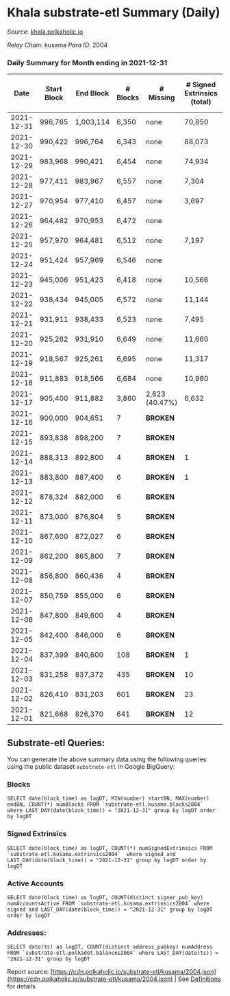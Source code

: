 # Khala substrate-etl Summary (Daily)

_Source_: [khala.polkaholic.io](https://khala.polkaholic.io)

*Relay Chain*: kusama
*Para ID*: 2004



### Daily Summary for Month ending in 2021-12-31


| Date | Start Block | End Block | # Blocks | # Missing | # Signed Extrinsics (total) | # Active Accounts | # Addresses with Balances | # Events | # Transfers | # XCM Transfers In | # XCM Transfers Out |
| ---- | ----------- | --------- | -------- | --------- | --------------------------- | ----------------- | ------------------------- | -------- | ----------- | ------------------ | ------------------- |
| 2021-12-31 | 996,765 | 1,003,114 | 6,350 | none  | 70,850 | 1,308 | 13,764 | 744,218 | 125 ($120,909.19) |   |   |
| 2021-12-30 | 990,422 | 996,764 | 6,343 | none  | 88,073 | 1,297 | 13,763 | 926,617 | 102 ($460,007.06) |   |   |
| 2021-12-29 | 983,968 | 990,421 | 6,454 | none  | 74,934 | 1,321 | 13,760 | 784,967 | 77 ($84,158.76) |   |   |
| 2021-12-28 | 977,411 | 983,967 | 6,557 | none  | 7,304 | 1,335 | 13,748 | 76,348 | 7 ($3,804.67) |   |   |
| 2021-12-27 | 970,954 | 977,410 | 6,457 | none  | 3,697 | 450 | 13,744 | 38,549 | 13 ($10.27) |   |   |
| 2021-12-26 | 964,482 | 970,953 | 6,472 | none  |  |  |  | 17 |   |   |   |
| 2021-12-25 | 957,970 | 964,481 | 6,512 | none  | 7,197 | 691 | 13,755 | 75,319 | 26 ($825.68) |   |   |
| 2021-12-24 | 951,424 | 957,969 | 6,546 | none  |  |  |  | 9 |   |   |   |
| 2021-12-23 | 945,006 | 951,423 | 6,418 | none  | 10,566 | 1,539 | 13,745 | 107,868 | 18 ($199.75) |   |   |
| 2021-12-22 | 938,434 | 945,005 | 6,572 | none  | 11,144 | 1,609 | 13,741 | 115,479 | 69 ($54.49) |   |   |
| 2021-12-21 | 931,911 | 938,433 | 6,523 | none  | 7,495 | 1,560 | 13,739 | 78,049 | 48 ($4,140.68) |   |   |
| 2021-12-20 | 925,262 | 931,910 | 6,649 | none  | 11,660 | 1,591 | 13,732 | 120,599 | 69 ($1,586.95) |   |   |
| 2021-12-19 | 918,567 | 925,261 | 6,695 | none  | 11,317 | 1,262 | 13,730 | 117,799 | 45 ($88.72) |   |   |
| 2021-12-18 | 911,883 | 918,566 | 6,684 | none  | 10,980 | 1,154 | 13,724 | 112,510 | 130 ($545.32) |   |   |
| 2021-12-17 | 905,400 | 911,882 | 3,860 | 2,623 (40.47%) | 6,632 | 263 | 13,723 | 71,007 | 14 ($1,178.84) |   |   |
| 2021-12-16 | 900,000 | 904,651 | 7 |  **BROKEN**  |  |  |  | 21 |   |   |   |
| 2021-12-15 | 893,838 | 898,200 | 7 |  **BROKEN**  |  |  |  | 17 |   |   |   |
| 2021-12-14 | 888,313 | 892,800 | 4 |  **BROKEN**  | 1 | 1 |  | 18 |   |   |   |
| 2021-12-13 | 883,800 | 887,400 | 6 |  **BROKEN**  | 1 | 1 |  | 22 | 1 ($958.31) |   |   |
| 2021-12-12 | 878,324 | 882,000 | 6 |  **BROKEN**  |  |  |  | 19 |   |   |   |
| 2021-12-11 | 873,000 | 876,804 | 5 |  **BROKEN**  |  |  |  | 13 |   |   |   |
| 2021-12-10 | 867,600 | 872,027 | 6 |  **BROKEN**  |  |  |  | 19 |   |   |   |
| 2021-12-09 | 862,200 | 865,800 | 7 |  **BROKEN**  |  |  |  | 27 |   |   |   |
| 2021-12-08 | 856,800 | 860,436 | 4 |  **BROKEN**  |  |  |  | 22 |   |   |   |
| 2021-12-07 | 850,759 | 855,000 | 6 |  **BROKEN**  |  |  |  | 46 |   |   |   |
| 2021-12-06 | 847,800 | 849,600 | 4 |  **BROKEN**  |  |  |  | 14 |   |   |   |
| 2021-12-05 | 842,400 | 846,000 | 6 |  **BROKEN**  |  |  |  | 19 |   |   |   |
| 2021-12-04 | 837,399 | 840,600 | 108 |  **BROKEN**  | 1 | 1 |  | 195 | 1 ($3.21) |   |   |
| 2021-12-03 | 831,258 | 837,372 | 435 |  **BROKEN**  | 10 | 8 |  | 894 | 9 ($936.51) |   |   |
| 2021-12-02 | 826,410 | 831,203 | 601 |  **BROKEN**  | 23 | 23 |  | 1,217 | 20 ($229.65) |   |   |
| 2021-12-01 | 821,668 | 826,370 | 641 |  **BROKEN**  | 12 | 9 |  | 1,243 | 10 ($1,248.61) |   |   |

## Substrate-etl Queries:
You can generate the above summary data using the following queries using the public dataset `substrate-etl` in Google BigQuery:


### Blocks
```
SELECT date(block_time) as logDT, MIN(number) startBN, MAX(number) endBN, COUNT(*) numBlocks FROM `substrate-etl.kusama.blocks2004`  where LAST_DAY(date(block_time)) = "2021-12-31" group by logDT order by logDT
```


### Signed Extrinsics
```
SELECT date(block_time) as logDT, COUNT(*) numSignedExtrinsics FROM `substrate-etl.kusama.extrinsics2004`  where signed and LAST_DAY(date(block_time)) = "2021-12-31" group by logDT order by logDT
```


### Active Accounts
```
SELECT date(block_time) as logDT, COUNT(distinct signer_pub_key) numAccountsActive FROM `substrate-etl.kusama.extrinsics2004` where signed and LAST_DAY(date(block_time)) = "2021-12-31" group by logDT order by logDT
```


### Addresses:
```
SELECT date(ts) as logDT, COUNT(distinct address_pubkey) numAddress FROM `substrate-etl.polkadot.balances2004` where LAST_DAY(date(ts)) = "2021-12-31" group by logDT
```



Report source: [https://cdn.polkaholic.io/substrate-etl/kusama/2004.json](https://cdn.polkaholic.io/substrate-etl/kusama/2004.json) | See [Definitions](/DEFINITIONS.md) for details
